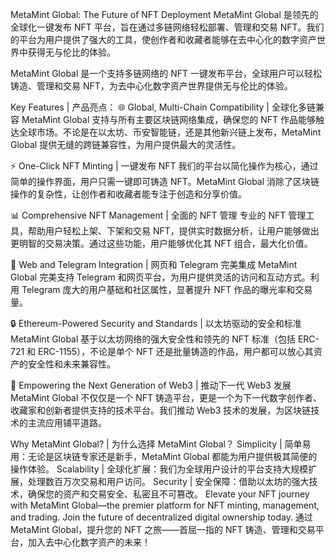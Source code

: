 MetaMint Global: The Future of NFT Deployment
MetaMint Global 是领先的全球化一键发布 NFT 平台，旨在通过多链网络轻松部署、管理和交易 NFT。我们的平台为用户提供了强大的工具，使创作者和收藏者能够在去中心化的数字资产世界中获得无与伦比的体验。

MetaMint Global 是一个支持多链网络的 NFT 一键发布平台，全球用户可以轻松铸造、管理和交易 NFT，为去中心化数字资产世界提供无与伦比的体验。

Key Features | 产品亮点：
🌐 Global, Multi-Chain Compatibility | 全球化多链兼容
MetaMint Global 支持与所有主要区块链网络集成，确保您的 NFT 作品能够触达全球市场。不论是在以太坊、币安智能链，还是其他新兴链上发布，MetaMint Global 提供无缝的跨链兼容性，为用户提供最大的灵活性。

⚡ One-Click NFT Minting | 一键发布 NFT
我们的平台以简化操作为核心，通过简单的操作界面，用户只需一键即可铸造 NFT。MetaMint Global 消除了区块链操作的复杂性，让创作者和收藏者能专注于创造和分享价值。

📊 Comprehensive NFT Management | 全面的 NFT 管理
专业的 NFT 管理工具，帮助用户轻松上架、下架和交易 NFT，提供实时数据分析，让用户能够做出更明智的交易决策。通过这些功能，用户能够优化其 NFT 组合，最大化价值。

🔗 Web and Telegram Integration | 网页和 Telegram 完美集成
MetaMint Global 完美支持 Telegram 和网页平台，为用户提供灵活的访问和互动方式。利用 Telegram 庞大的用户基础和社区属性，显著提升 NFT 作品的曝光率和交易量。

🔒 Ethereum-Powered Security and Standards | 以太坊驱动的安全和标准
MetaMint Global 基于以太坊网络的强大安全性和领先的 NFT 标准（包括 ERC-721 和 ERC-1155），不论是单个 NFT 还是批量铸造的作品，用户都可以放心其资产的安全性和未来兼容性。

🚀 Empowering the Next Generation of Web3 | 推动下一代 Web3 发展
MetaMint Global 不仅仅是一个 NFT 铸造平台，更是一个为下一代数字创作者、收藏家和创新者提供支持的技术平台。我们推动 Web3 技术的发展，为区块链技术的主流应用铺平道路。

Why MetaMint Global? | 为什么选择 MetaMint Global？
Simplicity | 简单易用：无论是区块链专家还是新手，MetaMint Global 都能为用户提供极其简便的操作体验。
Scalability | 全球化扩展：我们为全球用户设计的平台支持大规模扩展，处理数百万次交易和用户访问。
Security | 安全保障：借助以太坊的强大技术，确保您的资产和交易安全、私密且不可篡改。
Elevate your NFT journey with MetaMint Global—the premier platform for NFT minting, management, and trading. Join the future of decentralized digital ownership today.
通过 MetaMint Global，提升您的 NFT 之旅——首屈一指的 NFT 铸造、管理和交易平台，加入去中心化数字资产的未来！
